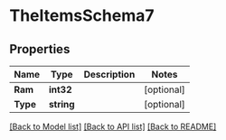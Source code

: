 # TheItemsSchema7

## Properties

Name | Type | Description | Notes
------------ | ------------- | ------------- | -------------
**Ram** | **int32** |  | [optional] 
**Type** | **string** |  | [optional] 

[[Back to Model list]](../README.md#documentation-for-models) [[Back to API list]](../README.md#documentation-for-api-endpoints) [[Back to README]](../README.md)


